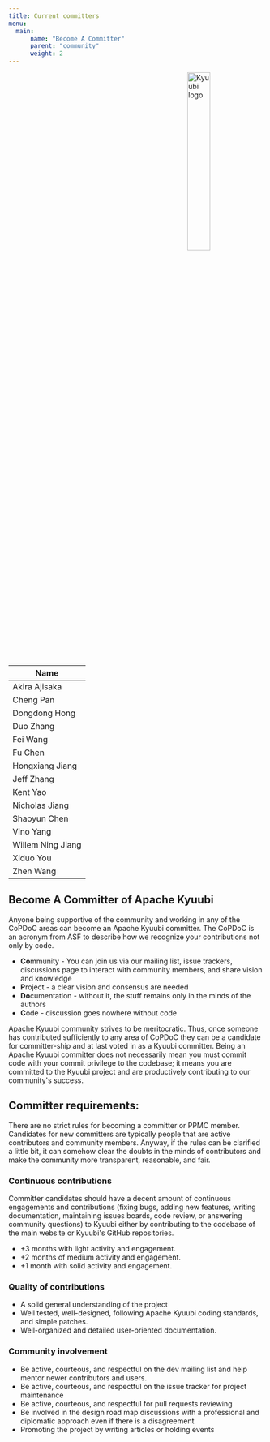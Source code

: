 ```yaml
---
title: Current committers
menu:
  main:
      name: "Become A Committer"
      parent: "community"
      weight: 2
---
```

<!---
  Licensed under the Apache License, Version 2.0 (the "License");
  you may not use this file except in compliance with the License.
  You may obtain a copy of the License at

   http://www.apache.org/licenses/LICENSE-2.0

  Unless required by applicable law or agreed to in writing, software
  distributed under the License is distributed on an "AS IS" BASIS,
  WITHOUT WARRANTIES OR CONDITIONS OF ANY KIND, either express or implied.
  See the License for the specific language governing permissions and
  limitations under the License. See accompanying LICENSE file.
-->

<img src="https://svn.apache.org/repos/asf/comdev/project-logos/originals/kyuubi-1.svg" alt="Kyuubi logo" width="30%" align="right" />

<table border=0>
  <thead>
    <tr>
      <th>Name</th>
    </tr>
  </thead>
  <tbody>
    <tr>
      <td>Akira Ajisaka</td>
    </tr>
    <tr>
      <td>Cheng Pan</td>
    </tr>
    <tr>
      <td>Dongdong Hong</td>
    </tr>
    <tr>
      <td>Duo Zhang</td>
    </tr>
    <tr>
      <td>Fei Wang</td>
    </tr>
    <tr>
      <td>Fu Chen</td>
    </tr>
    <tr>
      <td>Hongxiang Jiang</td>
    </tr>
    <tr>
      <td>Jeff Zhang</td>
    </tr>
    <tr>
      <td>Kent Yao</td>
    </tr>
    <tr>
      <td>Nicholas Jiang</td>
    </tr>
    <tr>
      <td>Shaoyun Chen</td>
    </tr>
    <tr>
      <td>Vino Yang</td>
    </tr>
    <tr>
      <td>Willem Ning Jiang</td>
    </tr>
    <tr>
      <td>Xiduo You</td>
    </tr>
    <tr>
      <td>Zhen Wang</td>
    </tr>
  </tbody>
</table>

## Become A Committer of Apache Kyuubi

Anyone being supportive of the community and working in any of the
CoPDoC areas can become an Apache Kyuubi committer. The CoPDoC is an
acronym from ASF to describe how we recognize your contributions not
only by code.

- **Co**mmunity - You can join us via our mailing list, issue
  trackers, discussions page to interact with community members, and
  share vision and knowledge
- **P**roject - a clear vision and consensus are needed
- **Do**cumentation - without it, the stuff remains only in the minds
  of the authors
- **C**ode - discussion goes nowhere without code

Apache Kyuubi community strives to be meritocratic. Thus, once someone
has contributed sufficiently to any area of CoPDoC they can be a
candidate for committer-ship and at last voted in as a Kyuubi
committer. Being an Apache Kyuubi committer does not necessarily mean
you must commit code with your commit privilege to the codebase; it
means you are committed to the Kyuubi project and are productively
contributing to our community's success.

## Committer requirements:

There are no strict rules for becoming a committer or PPMC member.
Candidates for new committers are typically people that are active
contributors and community members. Anyway, if the rules can be
clarified a little bit, it can somehow clear the doubts in the minds
of contributors and make the community more transparent, reasonable,
and fair.

### Continuous contributions

Committer candidates should have a decent amount of continuous
engagements and contributions (fixing bugs, adding new features,
writing documentation, maintaining issues boards, code review, or answering
community questions) to Kyuubi either by contributing to the codebase
of the main website or Kyuubi's GitHub repositories.

- +3 months with light activity and engagement.
- +2 months of medium activity and engagement.
- +1 month with solid activity and engagement.

### Quality of contributions
- A solid general understanding of the project
- Well tested, well-designed, following Apache Kyuubi coding
  standards, and simple patches.
- Well-organized and detailed user-oriented documentation.

### Community involvement

- Be active, courteous, and respectful on the dev mailing list and
  help mentor newer contributors
  and users.
- Be active, courteous, and respectful on the issue tracker for
  project maintenance
- Be active, courteous, and respectful for pull requests reviewing
- Be involved in the design road map discussions with a professional
  and diplomatic approach even if there is a disagreement
- Promoting the project by writing articles or holding events
